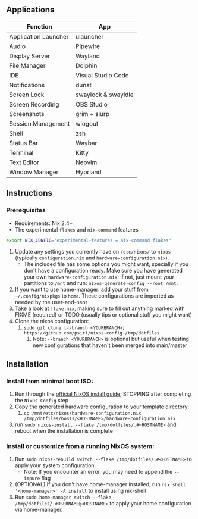 ## Applications
| Function             | App                 |
| -------------------- | ------------------- |
| Application Launcher | ulauncher           |
| Audio                | Pipewire            |
| Display Server       | Wayland             |
| File Manager         | Dolphin             |
| IDE                  | Visual Studio Code  |
| Notifications        | dunst               |
| Screen Lock          | swaylock & swayidle |
| Screen Recording     | OBS Studio          |
| Screenshots          | grim + slurp        |
| Session Management   | wlogout             |
| Shell                | zsh                 |
| Status Bar           | Waybar              |
| Terminal             | Kitty               |
| Text Editor          | Neovim              |
| Window Manager       | Hyprland            |

## Instructions

### Prerequisites
- Requirements: Nix 2.4+
- The experimental `flakes` and `nix-command` features

```bash
export NIX_CONFIG="experimental-features = nix-command flakes"
```

1.  Update any settings you currently have on `/etc/nixos/` to
  `nixos` (typically `configuration.nix` and `hardware-configuration.nix`).
    - The included file has some options you might want, specially if you don't
      have a configuration ready. Make sure you have generated your own
      `hardware-configuration.nix`; if not, just mount your partitions to
      `/mnt` and run: `nixos-generate-config --root /mnt`.
2. If you want to use home-manager: add your stuff from `~/.config/nixpkgs`
  to `home`. These configurations are imported as-needed by the user-and-hsot
1. Take a look at `flake.nix`, making sure to fill out anything marked with
  FIXME (required) or TODO (usually tips or optional stuff you might want)
1. Clone the nixos configuration:
    1. `sudo git clone [--branch <YOURBRANCH>] https://github.com/psiri/nixos-config /tmp/dotfiles`
       1. Note: `--branch <YOURBRANCH>` is optional but useful when testing new configurations that haven't been merged into main/master

## Installation

### Install from minimal boot ISO:

1. Run through the [official NixOS install guide](https://nixos.wiki/wiki/NixOS_Installation_Guide), STOPPING after completing the `NixOs Config` step
2. Copy the generated hardware configuration to your template directory:
    1. `cp /mnt/etc/nixos/hardware-configuration.nix /tmp/dotfiles/hosts/<HOSTNAME>/hardware-configuration.nix`
3.  run `sudo nixos-install --flake /tmp/dotfiles/.#<HOSTNAME>` and reboot when the installation is complete
   

### Install or customize from a running NixOS system:

1. Run `sudo nixos-rebuild switch --flake /tmp/dotfiles/.#<HOSTNAME>` to apply your system configuration.
    - Note: If you encounter an error, you may need to append the `--impure` flag
2. (OPTIONAL) If you don't have home-manager installed, run `nix shell '<home-manager>' -A install` to install using nix-shell
3. Run `sudo home-manager switch --flake /tmp/dotfiles/.#USERNAME@<HOSTNAME>` to apply your home configuration via home-manager.


